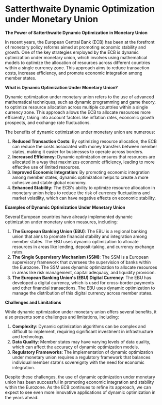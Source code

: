 # Satterthwaite Dynamic Optimization under Monetary Union

**The Power of Satterthwaite Dynamic Optimization in Monetary Union**

In recent years, the European Central Bank (ECB) has been at the forefront of monetary policy reforms aimed at promoting economic stability and growth. One of the key strategies employed by the ECB is dynamic optimization under monetary union, which involves using mathematical models to optimize the allocation of resources across different countries within a single currency zone. This approach aims to reduce transaction costs, increase efficiency, and promote economic integration among member states.

**What is Dynamic Optimization Under Monetary Union?**

Dynamic optimization under monetary union refers to the use of advanced mathematical techniques, such as dynamic programming and game theory, to optimize resource allocation across multiple countries within a single currency zone. This approach allows the ECB to allocate resources more efficiently, taking into account factors like inflation rates, economic growth prospects, and exchange rate fluctuations.

The benefits of dynamic optimization under monetary union are numerous:

1. **Reduced Transaction Costs**: By optimizing resource allocation, the ECB can reduce the costs associated with money transfers between member states, making it easier for businesses to operate across borders.
2. **Increased Efficiency**: Dynamic optimization ensures that resources are allocated in a way that maximizes economic efficiency, leading to more effective use of limited resources.
3. **Improved Economic Integration**: By promoting economic integration among member states, dynamic optimization helps to create a more cohesive and stable global economy.
4. **Enhanced Stability**: The ECB's ability to optimize resource allocation in monetary union helps to reduce the risk of currency fluctuations and market volatility, which can have negative effects on economic stability.

**Examples of Dynamic Optimization Under Monetary Union**

Several European countries have already implemented dynamic optimization under monetary union measures, including:

1. **The European Banking Union (EBU)**: The EBU is a regional banking union that aims to promote financial stability and integration among member states. The EBU uses dynamic optimization to allocate resources in areas like lending, deposit-taking, and currency exchange rates.
2. **The Single Supervisory Mechanism (SSM)**: The SSM is a European supervisory framework that oversees the supervision of banks within the Eurozone. The SSM uses dynamic optimization to allocate resources in areas like risk management, capital adequacy, and liquidity provision.
3. **The European Banking Union's (EBU) Digital Currency**: The EBU has developed a digital currency, which is used for cross-border payments and other financial transactions. The EBU uses dynamic optimization to manage the distribution of this digital currency across member states.

**Challenges and Limitations**

While dynamic optimization under monetary union offers several benefits, it also presents some challenges and limitations, including:

1. **Complexity**: Dynamic optimization algorithms can be complex and difficult to implement, requiring significant investment in infrastructure and technology.
2. **Data Quality**: Member states may have varying levels of data quality, which can affect the accuracy of dynamic optimization models.
3. **Regulatory Frameworks**: The implementation of dynamic optimization under monetary union requires a regulatory framework that balances individual member state's sovereignty with the need for economic integration.

Despite these challenges, the use of dynamic optimization under monetary union has been successful in promoting economic integration and stability within the Eurozone. As the ECB continues to refine its approach, we can expect to see even more innovative applications of dynamic optimization in the years ahead.
